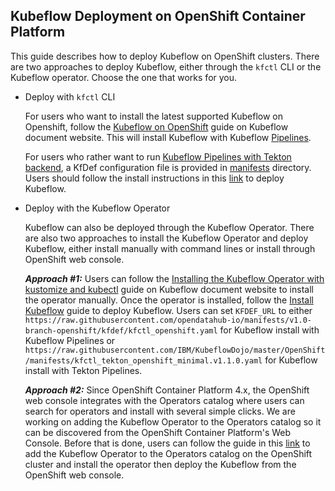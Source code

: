 ## Kubeflow Deployment on OpenShift Container Platform

This guide describes how to deploy Kubeflow on OpenShift clusters. There are two approaches to deploy Kubeflow, either through the `kfctl` CLI or the Kubeflow operator. Choose the one that works for you.

* Deploy with `kfctl` CLI

  For users who want to install the latest supported Kubeflow on Openshift, follow the [Kubeflow on OpenShift](https://www.kubeflow.org/docs/openshift/) guide on Kubeflow document website. This will install Kubeflow with Kubeflow [Pipelines](https://github.com/kubeflow/pipelines).

  For users who rather want to run [Kubeflow Pipelines with Tekton backend](https://github.com/kubeflow/kfp-tekton), a KfDef configuration file is provided in [manifests](manifests) directory. Users should follow the install instructions in this [link](manifests/README.md) to deploy Kubeflow.

* Deploy with the Kubeflow Operator

  Kubeflow can also be deployed through the Kubeflow Operator. There are also two approaches to install the Kubeflow Operator and deploy Kubeflow, either install manually with command lines or install through OpenShift web console.
  
  ***Approach #1:*** Users can follow the [Installing the Kubeflow Operator with kustomize and kubectl](https://www.kubeflow.org/docs/operator/install-operator/#2-installing-the-kubeflow-operator-with-kustomize-and-kubectl) guide on Kubeflow document website to install the operator manually. Once the operator is installed, follow the [Install Kubeflow](https://www.kubeflow.org/docs/operator/install-kubeflow/) guide to deploy Kubeflow. Users can set `KFDEF_URL` to either `https://raw.githubusercontent.com/opendatahub-io/manifests/v1.0-branch-openshift/kfdef/kfctl_openshift.yaml` for Kubeflow install with Kubeflow Pipelines or `https://raw.githubusercontent.com/IBM/KubeflowDojo/master/OpenShift/manifests/kfctl_tekton_openshift_minimal.v1.1.0.yaml` for Kubeflow install with Tekton Pipelines.

  ***Approach #2:*** Since OpenShift Container Platform 4.x, the OpenShift web console integrates with the Operators catalog where users can search for operators and install with several simple clicks. We are working on adding the Kubeflow Operator to the Operators catalog so it can be discovered from the OpenShift Container Platform's Web Console. Before that is done, users can follow the guide in this [link](operator/README.md) to add the Kubeflow Operator to the Operators catalog on the OpenShift cluster and install the operator then deploy the Kubeflow from the OpenShift web console.
